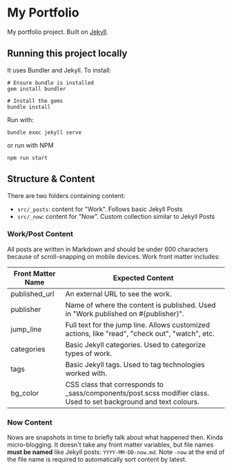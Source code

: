# My Portfolio

My portfolio project. Built on [Jekyll](https://jekyllrb.com).

## Running this project locally

It uses Bundler and Jekyll. To install:

```
# Ensure bundle is installed
gem install bundler

# Install the gems
bundle install
```

Run with:

```
bundle exec jekyll serve
```

or run with NPM

```
npm run start
```

## Structure & Content

There are two folders containing content:

- `src/_posts`: content for "Work". Follows basic Jekyll Posts
- `src/_now`: content for "Now". Custom collection similar to Jekyll Posts

### Work/Post Content

All posts are written in Markdown and should be under 600 characters because of scroll-snapping on mobile devices. Work front matter includes:

| Front Matter Name | Expected Content                                                                                                   |
| ----------------- | ------------------------------------------------------------------------------------------------------------------ |
| published_url     | An external URL to see the work.                                                                                   |
| publisher         | Name of where the content is published. Used in "Work published on #{publisher}".                                  |
| jump_line         | Full text for the jump line. Allows customized actions, like "read", "check out", "watch", etc.                    |
| categories        | Basic Jekyll categories. Used to categorize types of work.                                                         |
| tags              | Basic Jekyll tags. Used to tag technologies worked with.                                                           |
| bg_color          | CSS class that corresponds to \_sass/components/post.scss modifier class. Used to set background and text colours. |

### Now Content

Nows are snapshots in time to briefly talk about what happened then. Kinda micro-blogging. It doesn't take any front matter variables, but file names **must be named** like Jekyll posts: `YYYY-MM-DD-now.md`. Note `-now` at the end of the file name is required to automatically sort content by latest.
